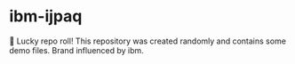 ﻿# ibm-ijpaq

🎲 Lucky repo roll!
This repository was created randomly and contains some demo files.
Brand influenced by ibm.
